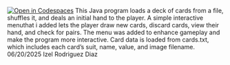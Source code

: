 [![Open in Codespaces](https://classroom.github.com/assets/launch-codespace-2972f46106e565e64193e422d61a12cf1da4916b45550586e14ef0a7c637dd04.svg)](https://classroom.github.com/open-in-codespaces?assignment_repo_id=19806764)
This Java program loads a deck of cards from a file, shuffles it, and deals an initial hand to the player. A simple interactive menuthat i added lets the player draw new cards, discard cards, view their hand, and check for pairs. The menu was added to enhance gameplay and make the program more interactive. Card data is loaded from cards.txt, which includes each card’s suit, name, value, and image filename.
06/20/2025 Izel Rodriguez Diaz
